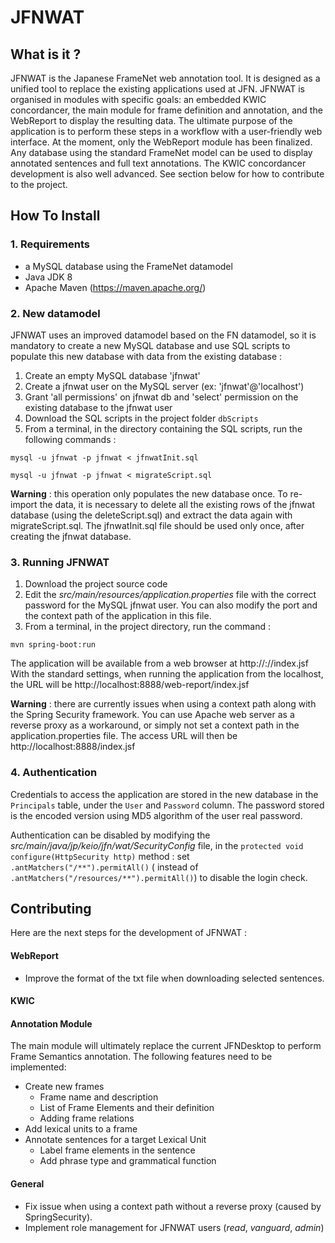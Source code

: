 # JFNWAT #

## What is it ? ##

JFNWAT is the Japanese FrameNet web annotation tool. It is designed as a unified tool to replace the existing applications used at JFN. JFNWAT is organised in modules with specific goals: an embedded KWIC concordancer, the main module for frame definition and annotation, and the WebReport to display the resulting data. The ultimate purpose of the application is to perform these steps in a workflow with a user-friendly web interface.
At the moment, only the WebReport module has been finalized. Any database using the standard FrameNet model can be used to display annotated sentences and full text annotations. The KWIC concordancer development is also well advanced. See section below for how to contribute to the project.

## How To Install ##

### 1. Requirements ###
* a MySQL database using the FrameNet datamodel
* Java JDK 8
* Apache Maven (https://maven.apache.org/)

### 2. New datamodel ###
JFNWAT uses an improved datamodel based on the FN datamodel, so it is mandatory to create a new MySQL database and use SQL scripts to populate this new database with data from the existing database :
  1. Create an empty MySQL database 'jfnwat'
  2. Create a jfnwat user on the MySQL server (ex: 'jfnwat'@'localhost')
  3. Grant 'all permissions' on jfnwat db and 'select' permission on the existing database to the jfnwat user
  4. Download the SQL scripts in the project folder `dbScripts`
  5. From a terminal, in the directory containing the SQL scripts, run the following commands :
```
mysql -u jfnwat -p jfnwat < jfnwatInit.sql
```
```
mysql -u jfnwat -p jfnwat < migrateScript.sql
```

**Warning** : this operation only populates the new database once. To re-import the data, it is necessary to delete all the existing rows of the jfnwat database (using the deleteScript.sql) and extract the data again with migrateScript.sql. The jfnwatInit.sql file should be used only once, after creating the jfnwat database.

### 3. Running JFNWAT ###
  1. Download the project source code
  2. Edit the *src/main/resources/application.properties* file with the correct password for the MySQL jfnwat user. You can also modify the port and the context path of the application in this file.
  3. From a terminal, in the project directory, run the command :
```
mvn spring-boot:run
```

The application will be available from a web browser at http://<IP address>:<server port>/<context-path>/index.jsf
With the standard settings, when running the application from the localhost, the URL will be http://localhost:8888/web-report/index.jsf

**Warning** : there are currently issues when using a context path along with the Spring Security framework. You can use Apache web server as a reverse proxy as a workaround, or simply not set a context path in the application.properties file. The access URL will then be http://localhost:8888/index.jsf

### 4. Authentication ###
Credentials to access the application are stored in the new database in the `Principals` table, under the `User` and `Password` column. The password stored is the encoded version using MD5 algorithm of the user real password.

Authentication can be disabled by modifying the *src/main/java/jp/keio/jfn/wat/SecurityConfig* file,
in the `protected void configure(HttpSecurity http)` method : set `.antMatchers("/**").permitAll()`
( instead of `.antMatchers("/resources/**").permitAll()`) to disable the login check.

## Contributing ##
Here are the next steps for the development of JFNWAT :

#### WebReport ####
* Improve the format of the txt file when downloading selected sentences.

#### KWIC ####

#### Annotation Module ####
The main module will ultimately replace the current JFNDesktop to perform Frame Semantics annotation. The following features need to be implemented:
* Create new frames
  * Frame name and description
  * List of Frame Elements and their definition
  * Adding frame relations
* Add lexical units to a frame
* Annotate sentences for a target Lexical Unit
  * Label frame elements in the sentence
  * Add phrase type and grammatical function

#### General ####
* Fix issue when using a context path without a reverse proxy (caused by SpringSecurity).
* Implement role management for JFNWAT users (*read*, *vanguard*, *admin*)

